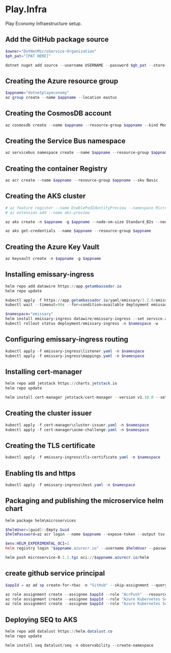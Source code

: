 # Play.Infra 
Play Economy Infraestructure setup.

## Add the GitHub package source
``` powershell
$owner="DotNetMicroService-Organization"
$ph_pat="[PAT HERE]"

dotnet nuget add source --username USERNAME --password $gh_pat --store-password-in-clear-text --name github "https://nuget.pkg.github.com/$owner/index.json"
```

## Creating the Azure resource group
```powershell
$appname="dotnetplayeconomy"
az group create --name $appname --location eastus
```

## Creating the CosmosDB account
```powershell
az cosmosdb create --name $appname --resource-group $appname --kind MongoDB --enable-free-tier
```

## Creating the Service Bus namespace
```powershell
az servicebus namespace create --name $appname --resource-group $appname --sku Standard
```

## Creating the container Registry
```powershell
az acr create --name $appname --resource-group $appname --sku Basic
```

## Creating the AKS cluster
```powershell
# az feature register --name EnablePodIdentityPreview --namespace Microsoft.ContainerService
# az extension add --name aks-preview

az aks create -n $appname -g $appname --node-vm-size Standard_B2s --node-count 2  --attach-acr $appname --enable-pod-identity --network-plugin azure

az aks get-credentials --name $appname --resource-group $appname
```

## Creating the Azure Key Vault
```powershell
az keyvault create -n $appname -g $appname
```

## Installing emissary-ingress
```powershell
helm repo add datawire https://app.getambassador.io
helm repo update

kubectl apply -f https://app.getambassador.io/yaml/emissary/3.2.0/emissary-crds.yaml
kubectl wait --timeout=90s --for=condition=available deployment emissary-apiext -n emissary-system

$namespace="emissary"
helm install emissary-ingress datawire/emissary-ingress --set service.annotations."service\.beta\.kubernetes\.io/azure-dns-label-name"=$appname -n $namespace --create-namespace
kubectl rollout status deployment/emissary-ingress -n $namespace -w

```

## Configuring emissary-ingress routing
```powershell
kubectl apply -f emissary-ingress\listener.yaml -n $namespace
kubectl apply -f emissary-ingress\mappings.yaml -n $namespace 
```

## Installing cert-manager
```powershell
helm repo add jetstack https://charts.jetstack.io
helm repo update

helm install cert-manager jetstack/cert-manager --version v1.10.0 --set installCRDs=true --namespace $namespace
```

## Creating the cluster issuer
```powershell
kubectl apply -f cert-manager\cluster-issuer.yaml -n $namespace
kubectl apply -f cert-manager\acme-challenge.yaml -n $namespace
```

## Creating the TLS certificate
```powershell
kubectl apply -f emissary-ingress\tls-certificate.yaml -n $namespace
```

## Enabling tls and https
```powershell
kubectl apply -f emissary-ingress\host.yaml -n $namespace
```

## Packaging and publishing the microservice helm chart
```powershell
helm package helm\microservices

$helmUser=[guid]::Empty.Guid
$helmPassword=az acr login --name $appname --expose-token --output tsv --query accessToken

$env:HELM_EXPERIMENTAL_OCI=1
helm registry login "$appname.azurecr.io" --username $helmUser --password $helmPassword

helm push microservice-0.1.1.tgz oci://$appname.azurecr.io/helm
```

## create github service principal
```powershell
$appId = az ad sp create-for-rbac -n "GitHub" --skip-assignment --query appId --output tsv

az role assignment create --assignee $appId --role "AcrPush" --resource-group $appname
az role assignment create --assignee $appId --role "Azure Kubernetes Service Cluster User Role" --resource-group $appname
az role assignment create --assignee $appId --role "Azure Kubernetes Service Contributor Role" --resource-group $appname
```

## Deploying SEQ to AKS
```powershell
helm repo add datalust https://helm.datalust.co
helm repo update

helm install seq datalust/seq -n observability --create-namespace
```